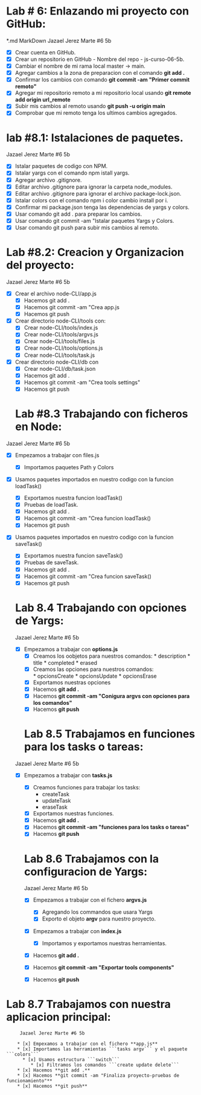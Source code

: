 
# Lab # 6: Enlazando mi proyecto con GitHub:
*.md MarkDown
Jazael Jerez Marte #6 5b
* [x] Crear cuenta en GitHub.
* [x] Crear un repositorio en GitHub - Nombre del repo - js-curso-06-5b.
* [x] Cambiar el nombre de mi rama local master -> main.
* [x] Agregar cambios a la zona de preparacion con el comando **git add .**
* [x] Confirmar los cambios con comando **git commit -am "Primer commit remoto"**
* [x] Agregar mi repositorio remoto a mi repositorio local usando **git remote add origin url_remote**
* [x] Subir mis cambios al remoto usando **git push -u origin main**
* [x] Comprobar que mi remoto tenga los ultimos cambios agregados.

# lab #8.1: Istalaciones de paquetes.

Jazael Jerez Marte #6 5b

* [x] Istalar paquetes de codigo con NPM.
* [x] Istalar yargs con el comando npm istall yargs.
* [x] Agregar archivo .gitignore.
* [x] Editar archivo .gitignore para ignorar la carpeta node_modules.
* [x] Editar archivo .gitignore para ignorar el archivo package-lock.json.
* [x] Istalar colors con el comando npm i color cambio install por i.
* [x] Confirmar mi package.json tenga las dependencias de yargs y colors.
* [x] Usar comando git add . para preparar los cambios.
* [x] Usar comando git commit -am "Istalar paquetes Yargs y Colors.
* [x] Usar comando git push para subir mis cambios al remoto.

# Lab #8.2: Creacion y Organizacion del proyecto:

Jazael Jerez Marte #6 5b

* [x] Crear el archivo node-CLI/app.js
    * [x] Hacemos git add .
    * [x] Hacemos git commit -am "Crea app.js
    * [x] Hacemos git push
* [x] Crear directorio node-CLI/tools con:
    * [x] Crear node-CLI/tools/index.js
    * [x] Crear node-CLI/tools/argvs.js
    * [x] Crear node-CLI/tools/files.js
    * [x] Crear node-CLI/tools/options.js
    * [x] Crear node-CLI/tools/task.js
* [x] Crear directorio node-CLI/db con
    * [x] Crear node-CLI/db/task.json
    * [x] Hacemos git add .
    * [x] Hacemos git commit -am "Crea tools settings"
    * [x] Hacemos git push

    # Lab #8.3 Trabajando con ficheros en Node:

Jazael Jerez Marte #6 5b

* [x] Empezamos a trabajar con files.js
    * [x] Importamos paquetes Path y Colors

* [x] Usamos paquetes importados en nuestro codigo con la funcion loadTask()
    * [x] Exportamos nuestra funcion loadTask()
    * [x] Pruebas de loadTask.
    * [x] Hacemos git add .
    * [x] Hacemos git commit -am "Crea funcion loadTask()
    * [x] Hacemos git push

* [x] Usamos paquetes importados en nuestro codigo con la funcion saveTask()
    * [x] Exportamos nuestra funcion saveTask()
    * [x] Pruebas de saveTask.
    * [x] Hacemos git add .
    * [x] Hacemos git commit -am "Crea funcion saveTask()
    * [x] Hacemos git push

    # Lab 8.4 Trabajando con opciones de Yargs:

    Jazael Jerez Marte #6 5b

    * [x] Empezamos a trabajar con **options.js**
      * [x] Creamos los oobjetos para nuestros comandos:
            * description
            * title
            * completed
            * erased
      * [x] Creamos las opciones para nuestros comandos:      
            * opcionsCreate
            * opcionsUpdate
            * opcionsErase
      * [x] Exportamos nuestras opciones 
      * [x] Hacemos **git add .**
      * [x] Hacemos **git commit -am "Conigura argvs con opciones para los comandos"**   
      * [x] Hacemos **git push**   

      # Lab 8.5 Trabajamos en funciones para los tasks o tareas:

     Jazael Jerez Marte #6 5b

    * [x] Empezamos a trabajar con **tasks.js**
        * [x] Creamos funciones  para trabajar los tasks:
             * createTask
             * updateTask
             * eraseTask
        * [x] Exportamos nuestras funciones.
        * [x] Hacemos **git add .**
        * [x] Hacemos **git commit -am "funciones para los tasks o tareas"**
        * [x] Hacemos **git push**   

        # Lab 8.6 Trabajamos con la configuracion de Yargs:

        Jazael Jerez Marte #6 5b

        * [x] Empezamos a trabajar con el fichero **argvs.js**
             * [x] Agregando los commandos que usara Yargs
             * [x] Exporto el objeto **argv** para nuestro proyecto.

        * [x] Empezamos a trabajar con **index.js**
            * [x] Importamos y exportamos nuestras herramientas.

        * [x] Hacemos **git add .**
        * [x] Hacemos **git commit -am "Exportar tools components"**
        * [x] Hacemos **git push** 


# Lab 8.7 Trabajamos con nuestra aplicacion principal:

         Jazael Jerez Marte #6 5b

        * [x] Empexamos a trabajar con el fichero **app.js**
        * [x] Importamos las herramientas ```tasks argv``` y el paquete ```colors```
          * [x] Usamos estructura ```switch```
             * [x] Filtramos los comandos ```create update delete```
        * [x] Hacemos **git add .**
        * [x] Hacemos **git commit -am "Finaliza proyecto-pruebas de funcionamiento"**
        * [x] Hacemos **git push**